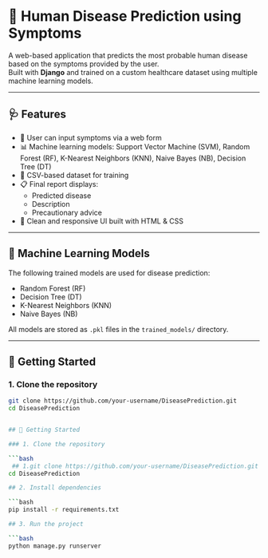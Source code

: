 # 🧠 Human Disease Prediction using Symptoms

A web-based application that predicts the most probable human disease based on the symptoms provided by the user.  
Built with **Django** and trained on a custom healthcare dataset using multiple machine learning models.

---

## 🩺 Features

- 🤒 User can input symptoms via a web form  
- 📊 Machine learning models: Support Vector Machine (SVM), Random Forest (RF), K-Nearest Neighbors (KNN), Naive Bayes (NB), Decision Tree (DT)  
- 📁 CSV-based dataset for training  
- 📋 Final report displays:  
  - Predicted disease  
  - Description  
  - Precautionary advice  
- 🎨 Clean and responsive UI built with HTML & CSS  

---

## 🧪 Machine Learning Models

The following trained models are used for disease prediction:    
- Random Forest (RF)  
- Decision Tree (DT)  
- K-Nearest Neighbors (KNN)  
- Naive Bayes (NB)  

All models are stored as `.pkl` files in the `trained_models/` directory.

---

## 🚀 Getting Started

### 1. Clone the repository

```bash
git clone https://github.com/your-username/DiseasePrediction.git
cd DiseasePrediction


## 🚀 Getting Started

### 1. Clone the repository

```bash
 ## 1.git clone https://github.com/your-username/DiseasePrediction.git
cd DiseasePrediction

## 2. Install dependencies

```bash
pip install -r requirements.txt

## 3. Run the project

```bash
python manage.py runserver

